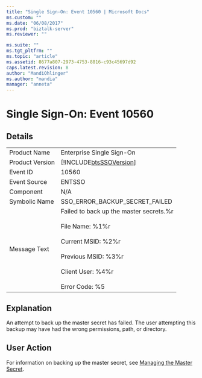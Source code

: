 ```yaml
---
title: "Single Sign-On: Event 10560 | Microsoft Docs"
ms.custom: ""
ms.date: "06/08/2017"
ms.prod: "biztalk-server"
ms.reviewer: ""

ms.suite: ""
ms.tgt_pltfrm: ""
ms.topic: "article"
ms.assetid: 8677a807-2973-4753-8816-c93c45697d92
caps.latest.revision: 8
author: "MandiOhlinger"
ms.author: "mandia"
manager: "anneta"
---
```

# Single Sign-On: Event 10560
## Details  
  
|                 |                                                                                                                                                                                             |
|-----------------|---------------------------------------------------------------------------------------------------------------------------------------------------------------------------------------------|
|  Product Name   |                                                                                  Enterprise Single Sign-On                                                                                  |
| Product Version |                                                                 [!INCLUDE[btsSSOVersion](../includes/btsssoversion-md.md)]                                                                  |
|    Event ID     |                                                                                            10560                                                                                            |
|  Event Source   |                                                                                           ENTSSO                                                                                            |
|    Component    |                                                                                             N/A                                                                                             |
|  Symbolic Name  |                                                                               SSO_ERROR_BACKUP_SECRET_FAILED                                                                                |
|  Message Text   | Failed to back up the master secrets.%r<br /><br /> File Name: %1%r<br /><br /> Current MSID: %2%r<br /><br /> Previous MSID: %3%r<br /><br /> Client User: %4%r<br /><br /> Error Code: %5 |
  
## Explanation  
 An attempt to back up the master secret has failed. The user attempting this backup may have had the wrong permissions, path, or directory.  
  
## User Action  
 For information on backing up the master secret, see [Managing the Master Secret](../core/managing-the-master-secret.md).